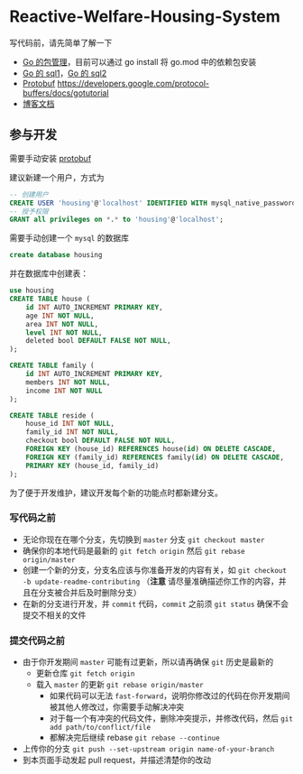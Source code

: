 # Reactive-Welfare-Housing-System

写代码前，请先简单了解一下 

- [Go 的包管理](https://zhuanlan.zhihu.com/p/60703832)，目前可以通过 go install 将 go.mod 中的依赖包安装
- [Go 的 sql1](http://go-database-sql.org/overview.html)，[Go 的 sql2](https://xuchao918.github.io/2019/06/13/Go%E6%93%8D%E4%BD%9CMySql%E6%95%B0%E6%8D%AE%E5%BA%93%E7%9A%84%E6%96%B9%E5%BC%8F/)
- [Protobuf](https://juejin.im/post/5d81bb5cf265da03ae78ab7b) https://developers.google.com/protocol-buffers/docs/gotutorial
- [博客文档](https://blog.oklahome.net/)

## 参与开发

需要手动安装 [protobuf](https://grpc.io/docs/quickstart/go/) 

建议新建一个用户，方式为

```sql
-- 创建用户
CREATE USER 'housing'@'localhost' IDENTIFIED WITH mysql_native_password BY 'housing@2020';
-- 授予权限
GRANT all privileges on *.* to 'housing'@'localhost';
```

需要手动创建一个 `mysql` 的数据库

```sql
create database housing
```

并在数据库中创建表：

```sql
use housing
CREATE TABLE house (
	id INT AUTO_INCREMENT PRIMARY KEY, 
	age INT NOT NULL,
	area INT NOT NULL,
	level INT NOT NULL,
	deleted bool DEFAULT FALSE NOT NULL,
);

CREATE TABLE family (
	id INT AUTO_INCREMENT PRIMARY KEY,
	members INT NOT NULL,
	income INT NOT NULL
);

CREATE TABLE reside (
	house_id INT NOT NULL,
	family_id INT NOT NULL,
	checkout bool DEFAULT FALSE NOT NULL,
	FOREIGN KEY (house_id) REFERENCES house(id) ON DELETE CASCADE,
	FOREIGN KEY (family_id) REFERENCES family(id) ON DELETE CASCADE,
	PRIMARY KEY (house_id, family_id)
);
```

为了便于开发维护，建议开发每个新的功能点时都新建分支。

### 写代码之前

- 无论你现在在哪个分支，先切换到 `master` 分支 `git checkout master`
- 确保你的本地代码是最新的 `git fetch origin` 然后 `git rebase origin/master`
- 创建一个新的分支，分支名应该与你准备开发的内容有关，如 `git checkout -b update-readme-contributing` （**注意** 请尽量准确描述你工作的内容，并且在分支被合并后及时删除分支）
- 在新的分支进行开发，并 `commit` 代码，`commit` 之前须 `git status` 确保不会提交不相关的文件

### 提交代码之前

- 由于你开发期间 `master` 可能有过更新，所以请再确保 `git` 历史是最新的
  - 更新仓库 `git fetch origin`
  - 载入 `master` 的更新 `git rebase origin/master`
    - 如果代码可以无法 `fast-forward`，说明你修改过的代码在你开发期间被其他人修改过，你需要手动解决冲突
    - 对于每一个有冲突的代码文件，删除冲突提示，并修改代码，然后 `git add path/to/conflict/file`
    - 都解决完后继续 rebase `git rebase --continue`
- 上传你的分支 `git push --set-upstream origin name-of-your-branch`
- 到本页面手动发起 pull request，并描述清楚你的改动